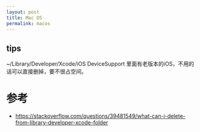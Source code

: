 ```yaml
---
layout: post
title: Mac OS
permalink: macos
---
```



## tips
~/Library/Developer/Xcode/iOS DeviceSupport 里面有老版本的iOS，不用的话可以直接删掉，要不很占空间。


# 参考
- https://stackoverflow.com/questions/39481549/what-can-i-delete-from-library-developer-xcode-folder

